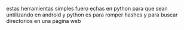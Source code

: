 estas herramientas simples fuero echas en python
para que sean untilizando
en android y python
es para romper hashes y para buscar
directorios en una pagina web
